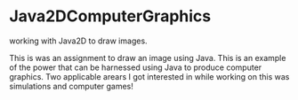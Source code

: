 # Java2DComputerGraphics
working with Java2D to draw images.

This is was an assignment to draw an image using Java. This is an example of the power that can be harnessed using Java to produce computer graphics.
Two applicable arears I got interested in while working on this was simulations and computer games!

